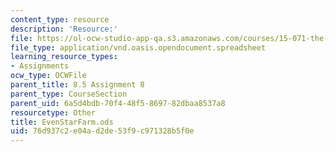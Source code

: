 ```yaml
---
content_type: resource
description: 'Resource:'
file: https://ol-ocw-studio-app-qa.s3.amazonaws.com/courses/15-071-the-analytics-edge-spring-2017/76d937c2e04ad2de53f9c971328b5f0e_EvenStarFarm.ods
file_type: application/vnd.oasis.opendocument.spreadsheet
learning_resource_types:
- Assignments
ocw_type: OCWFile
parent_title: 8.5 Assignment 8
parent_type: CourseSection
parent_uid: 6a5d4bdb-70f4-48f5-8697-82dbaa8537a8
resourcetype: Other
title: EvenStarFarm.ods
uid: 76d937c2-e04a-d2de-53f9-c971328b5f0e
---
```

